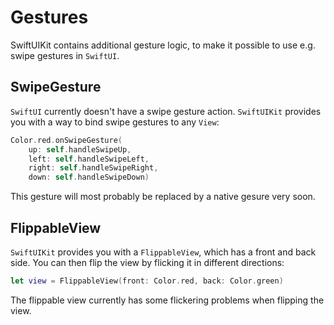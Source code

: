# Gestures

SwiftUIKit contains additional gesture logic, to make it possible to use e.g. swipe gestures in `SwiftUI`.


## SwipeGesture

`SwiftUI` currently doesn't have a swipe gesture action. `SwiftUIKit` provides you with a way to bind swipe gestures to any `View`:

```swift
Color.red.onSwipeGesture(
    up: self.handleSwipeUp,
    left: self.handleSwipeLeft,
    right: self.handleSwipeRight,
    down: self.handleSwipeDown)
```

This gesture will most probably be replaced by a native gesure very soon.


## FlippableView

`SwiftUIKit` provides you with a `FlippableView`, which has a front and back side. You can then flip the view by flicking it in different directions:

```swift
let view = FlippableView(front: Color.red, back: Color.green)
```

The flippable view currently has some flickering problems when flipping the view.
